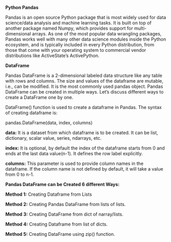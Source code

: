 **Python Pandas**

Pandas is an open source Python package that is most widely used for data science/data analysis and machine learning tasks. 
It is built on top of another package named Numpy, which provides support for multi-dimensional arrays. 
As one of the most popular data wrangling packages, Pandas works well with many other data science modules inside the Python ecosystem,
and is typically included in every Python distribution, from those that come with your operating system to commercial 
vendor distributions like ActiveState’s ActivePython. 

**DataFrame**

Pandas DataFrame is a 2-dimensional labeled data structure like any table with rows and columns. The size and values of the dataframe are mutable,
i.e., can be modified. It is the most commonly used pandas object. Pandas DataFrame can be created in multiple ways. 
Let’s discuss different ways to create a DataFrame one by one.

DataFrame() function is used to create a dataframe in Pandas. The syntax of creating dataframe is:

pandas.DataFrame(data, index, columns)

**data:** It is a dataset from which dataframe is to be created. It can be list, dictionary, scalar value, series, ndarrays, etc.

**index:** It is optional, by default the index of the dataframe starts from 0 and ends at the last data value(n-1). It defines the row label explicitly.

**columns:** This parameter is used to provide column names in the dataframe. If the column name is not defined by default, it will take a value from 0 to n-1.


**Pandas DataFrame can be Created 6 different Ways:**


**Method 1:** Creating  Dataframe from Lists

**Method 2:** Creating Pandas DataFrame from lists of lists.

**Method 3:** Creating DataFrame from dict of narray/lists.

**Method 4:** Creating Dataframe from list of dicts.

**Method 5:** Creating DataFrame using zip() function.





